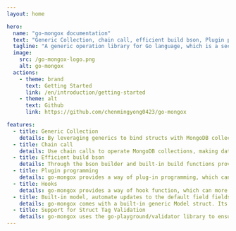 ```yaml
---
layout: home

hero:
  name: "go-mongox documentation"
  text: "Generic Collection, chain call, efficient build bson, Plugin programming" 
  tagline: "A generic operation library for Go language, which is a secondary encapsulation based on the official MongoDB library"
  image:
    src: /go-mongox-logo.png
    alt: go-mongox
  actions:
    - theme: brand
      text: Getting Started
      link: /en/introduction/getting-started
    - theme: alt
      text: Github
      link: https://github.com/chenmingyong0423/go-mongox

features:
  - title: Generic Collection
    details: By leveraging generics to bind structs with MongoDB collections, it ensures type safety and simplifies data operations.
  - title: Chain call
    details: Use chain calls to operate MongoDB collections, making data operations more convenient
  - title: Efficient build bson
    details: Through the bson builder and built-in build functions provided by go-mongox, bson can be more conveniently buildeded
  - title: Plugin programming
    details: go-mongox provides a way of plug-in programming, which can more conveniently extend the function of go-mongox
  - title: Hooks
    details: go-mongox provides a way of hook function, which can more conveniently handle the data operation before and after
  - title: Built-in model, automate updates to the default field fields
    details: go-mongox comes with a built-in generic Model struct. Its fields are automatically updated when creating or modifying documents.
  - title: Support for Struct Tag Validation
    details: go-mongox uses the go-playground/validator library to ensure that the values of struct fields comply with predefined validation rules.
---
```


